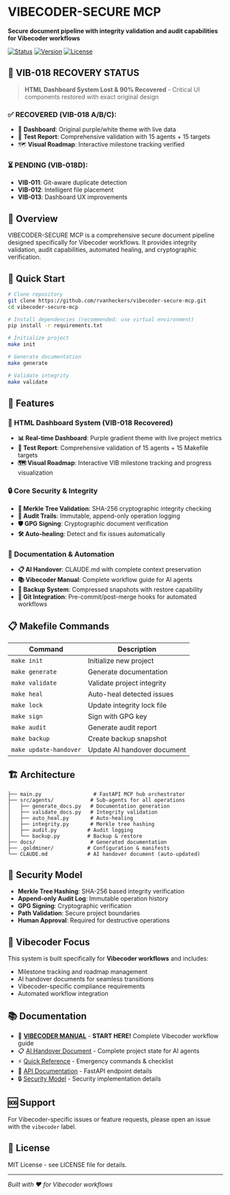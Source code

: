 # VIBECODER-SECURE MCP

**Secure document pipeline with integrity validation and audit capabilities for Vibecoder workflows**

[![Status](https://img.shields.io/badge/status-VIB--018%20Recovery%2090%25-yellow)]()
[![Version](https://img.shields.io/badge/version-1.0.0--recovery-orange)]()
[![License](https://img.shields.io/badge/license-MIT-blue)]()

## 🚨 **VIB-018 RECOVERY STATUS**

> **HTML Dashboard System Lost & 90% Recovered** - Critical UI components restored with exact original design

### ✅ **RECOVERED** (VIB-018 A/B/C):
- 🎨 **Dashboard**: Original purple/white theme with live data
- 🧪 **Test Report**: Comprehensive validation with 15 agents + 15 targets  
- 🗺️ **Visual Roadmap**: Interactive milestone tracking verified

### ⏳ **PENDING** (VIB-018D):
- **VIB-011**: Git-aware duplicate detection
- **VIB-012**: Intelligent file placement
- **VIB-013**: Dashboard UX improvements

## 🎯 Overview

VIBECODER-SECURE MCP is a comprehensive secure document pipeline designed specifically for Vibecoder workflows. It provides integrity validation, audit capabilities, automated healing, and cryptographic verification.

## 🚀 Quick Start

```bash
# Clone repository
git clone https://github.com/rvanheckers/vibecoder-secure-mcp.git
cd vibecoder-secure-mcp

# Install dependencies (recommended: use virtual environment)
pip install -r requirements.txt

# Initialize project
make init

# Generate documentation
make generate

# Validate integrity
make validate
```

## 🔧 Features

### **🎨 HTML Dashboard System** (VIB-018 Recovered)
- **📊 Real-time Dashboard**: Purple gradient theme with live project metrics
- **🧪 Test Report**: Comprehensive validation of 15 agents + 15 Makefile targets
- **🗺️ Visual Roadmap**: Interactive VIB milestone tracking and progress visualization

### **🔒 Core Security & Integrity**
- **🔐 Merkle Tree Validation**: SHA-256 cryptographic integrity checking
- **📝 Audit Trails**: Immutable, append-only operation logging
- **🛡️ GPG Signing**: Cryptographic document verification
- **🛠️ Auto-healing**: Detect and fix issues automatically  

### **📄 Documentation & Automation**
- **📋 AI Handover**: CLAUDE.md with complete context preservation
- **📚 Vibecoder Manual**: Complete workflow guide for AI agents
- **💾 Backup System**: Compressed snapshots with restore capability
- **🔄 Git Integration**: Pre-commit/post-merge hooks for automated workflows

## 📋 Makefile Commands

| Command | Description |
|---------|-------------|
| `make init` | Initialize new project |
| `make generate` | Generate documentation |
| `make validate` | Validate project integrity |
| `make heal` | Auto-heal detected issues |
| `make lock` | Update integrity lock file |
| `make sign` | Sign with GPG key |
| `make audit` | Generate audit report |
| `make backup` | Create backup snapshot |
| `make update-handover` | Update AI handover document |

## 🏗️ Architecture

```
├── main.py                 # FastAPI MCP hub orchestrator
├── src/agents/            # Sub-agents for all operations
│   ├── generate_docs.py   # Documentation generation
│   ├── validate_docs.py   # Integrity validation
│   ├── auto_heal.py       # Auto-healing
│   ├── integrity.py       # Merkle tree hashing
│   ├── audit.py          # Audit logging
│   └── backup.py         # Backup & restore
├── docs/                  # Generated documentation
├── .goldminer/           # Configuration & manifests
└── CLAUDE.md             # AI handover document (auto-updated)
```

## 🔐 Security Model

- **Merkle Tree Hashing**: SHA-256 based integrity verification
- **Append-only Audit Log**: Immutable operation history  
- **GPG Signing**: Cryptographic verification
- **Path Validation**: Secure project boundaries
- **Human Approval**: Required for destructive operations

## 🎯 Vibecoder Focus

This system is built specifically for **Vibecoder workflows** and includes:
- Milestone tracking and roadmap management
- AI handover documents for seamless transitions
- Vibecoder-specific compliance requirements
- Automated workflow integration

## 📚 Documentation

- 🎯 **[VIBECODER MANUAL](VIBECODER-MANUAL.md)** - **START HERE!** Complete Vibecoder workflow guide
- 📋 [AI Handover Document](CLAUDE.md) - Complete project state for AI agents  
- ⚡ [Quick Reference](docs/manual/quick-reference.md) - Emergency commands & checklist
- 📄 [API Documentation](docs/API.md) - FastAPI endpoint details
- 🔒 [Security Model](docs/SECURITY.md) - Security implementation details

## 🆘 Support

For Vibecoder-specific issues or feature requests, please open an issue with the `vibecoder` label.

## 📄 License

MIT License - see LICENSE file for details.

---

*Built with ❤️ for Vibecoder workflows*